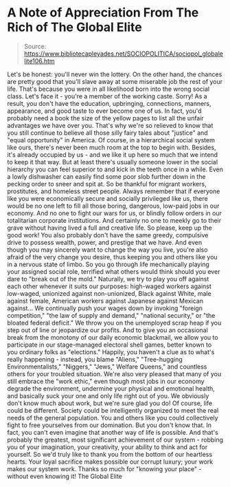 # A Note of Appreciation From The Rich of The Global Elite

> Source: https://www.bibliotecapleyades.net/SOCIOPOLITICA/sociopol_globalelite106.htm

Let's be honest: you'll never win the
lottery.
On the other hand, the chances are pretty good that you'll slave away at
some miserable job the rest of your life. That's because you were in all
likelihood born into the wrong social class.
Let's face it - you're a member of the
working caste. Sorry!
As a result, you don't have the education, upbringing, connections,
manners, appearance, and good taste to ever become one of us. In fact,
you'd probably need a book the size of the yellow pages to list all the
unfair advantages we have over you.
That's why we're so relieved to know that
you still continue to believe all those silly fairy tales about
"justice" and "equal opportunity" in America.
Of course, in a hierarchical social system like ours, there's never been
much room at the top to begin with.
Besides, it's already occupied by us - and
we like it up here so much that we intend to keep it that way. But at
least there's usually someone lower in the social hierarchy you can feel
superior to and kick in the teeth once in a while.
Even a lowly dishwasher can easily find some
poor slob further down in the pecking order to sneer and spit at. So be
thankful for migrant workers, prostitutes, and homeless street people.
Always remember that if everyone like you were economically secure and
socially privileged like us, there would be no one left to fill all
those boring, dangerous, low-paid jobs in our economy. And no one to
fight our wars for us, or blindly follow orders in our totalitarian
corporate institutions. And certainly no one to meekly go to their grave
without having lived a full and creative life. So please, keep up the
good work!
You also probably don't have the same greedy, compulsive drive to
possess wealth, power, and prestige that we have. And even though you
may sincerely want to change the way you live, you're also afraid of the
very change you desire, thus keeping you and others like you in a
nervous state of limbo.
So you go through life mechanically playing
your assigned social role, terrified what others would think should you
ever dare to "break out of the mold."
Naturally, we try to play you off against each other whenever it suits
our purposes: high-waged workers against low-waged, unionized against
non-unionized, Black against White, male against female, American
workers against Japanese against Mexican against... We continually push
your wages down by invoking "foreign competition," "the law of supply
and demand," "national security," or "the bloated federal deficit."
We throw you on the unemployed scrap heap if
you step out of line or jeopardize our profits. And to give you an
occasional break from the monotony of our daily economic blackmail, we
allow you to participate in our stage-managed electoral shell games,
better known to you ordinary folks as "elections."
Happily, you haven't a clue as to what's
really happening - instead, you blame "Aliens," "Tree-hugging
Environmentalists," "Niggers," "Jews," Welfare Queens," and countless
others for your troubled situation.
We're also very pleased that many of you still embrace the "work ethic,"
even though most jobs in our economy degrade the environment, undermine
your physical and emotional health, and basically suck your one and only
life right out of you.
We obviously don't know much about work, but
we're sure glad you do!
Of course, life could be different. Society could be intelligently
organized to meet the real needs of the general population. You and
others like you could collectively fight to free yourselves from our
domination.
But you don't know that. In fact, you can't
even imagine that another way of life is possible. And that's probably
the greatest, most significant achievement of our system - robbing you
of your imagination, your creativity, your ability to think and act for
yourself.
So we'd truly like to thank you from the bottom of our heartless hearts.
Your loyal sacrifice makes possible our corrupt luxury; your work makes
our system work.
Thanks so much for "knowing your place" -
without even knowing it!
The Global Elite

